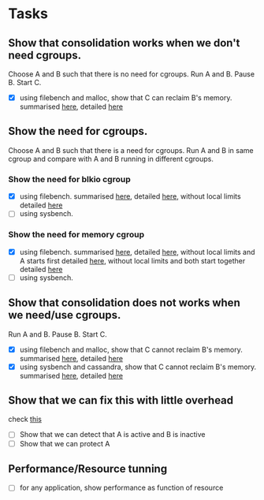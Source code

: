 # Tasks

## Show that consolidation works when we don't need cgroups.
Choose A and B such that there is no need for cgroups.
Run A and B. Pause B. Start C.
- [x] using filebench and malloc, show that C can reclaim B's memory. summarised [here](./showThatConsolidation/works), detailed [here](http://indium.rsr.lip6.fr/run/581a2a7d5369e14e17707a35)

## Show the need for cgroups.
Choose A and B such that there is a need for cgroups.
Run A and B in same cgroup and compare with A and B running in different cgroups.

### Show the need for blkio cgroup
- [x] using filebench. summarised [here](./showTheNeedForCgroups/blkio), detailed [here](http://indium.rsr.lip6.fr/run/5811fe3e5369e17479a138a3,5811fe3f5369e1748dab89d3), without local limits detailed [here](http://indium.rsr.lip6.fr/run/58234dcd5369e136533c1fe2)
- [ ] using sysbench.

### Show the need for memory cgroup
- [x] using filebench. summarised [here](./showTheNeedForCgroups/memory), detailed [here](http://indium.rsr.lip6.fr/run/58137f045369e1372bb922d5,58137f055369e1373d0d6023), without local limits and A starts first detailed [here](http://indium.rsr.lip6.fr/run/582358d05369e13b79db5497), without local limits and both start together detailed [here](http://indium.rsr.lip6.fr/run/58235b3a5369e13c17d0f5e4)
- [ ] using sysbench.

## Show that consolidation does not works when we need/use cgroups.
Run A and B. Pause B. Start C.
- [x] using filebench and malloc, show that C cannot reclaim B's memory. summarised [here](./showThatConsolidation/doesnotwork/withFilebench), detailed [here](http://indium.rsr.lip6.fr/run/581a2a445369e14db265b07f)
- [x] using sysbench and cassandra, show that C cannot reclaim B's memory. summarised [here](./showThatConsolidation/doesnotwork/withSysbench), detailed [here](http://indium.rsr.lip6.fr/run/581c91c55369e121413dd80b)

## Show that we can fix this with little overhead
check [this](http://indium.rsr.lip6.fr/run/58210dbb5369e10f484a92d1)
- [ ] Show that we can detect that A is active and B is inactive
- [ ] Show that we can protect A

## Performance/Resource tunning
- [ ] for any application, show performance as function of resource
